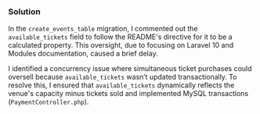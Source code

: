 ### Solution
In the `create_events_table` migration, I commented out the `available_tickets` field to follow the README's directive for it to be a calculated property. This oversight, due to focusing on Laravel 10 and Modules documentation, caused a brief delay.

I identified a concurrency issue where simultaneous ticket purchases could oversell because `available_tickets` wasn’t updated transactionally. To resolve this, I ensured that `available_tickets` dynamically reflects the venue's capacity minus tickets sold and implemented MySQL transactions (`PaymentController.php`). 
